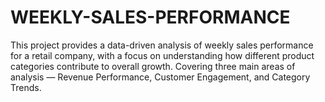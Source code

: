 # WEEKLY-SALES-PERFORMANCE
This project provides a data-driven analysis of weekly sales performance for a retail company, with a focus on understanding how different product categories contribute to overall growth. Covering three main areas of analysis — Revenue Performance, Customer Engagement, and Category Trends.
